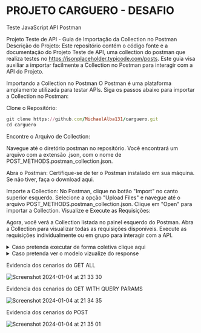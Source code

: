 # PROJETO CARGUERO - DESAFIO
Teste JavaScript API Postman


Projeto Teste de API - Guia de Importação da Collection no Postman
Descrição do Projeto: 
Este repositório contém o código fonte e a documentação do Projeto Teste de API, uma collection do postman que realiza testes no https://jsonplaceholder.typicode.com/posts. Este guia visa auxiliar a importar facilmente a Collection no Postman para interagir com a API do Projeto.

Importando a Collection no Postman
O Postman é uma plataforma amplamente utilizada para testar APIs. Siga os passos abaixo para importar a Collection no Postman:

Clone o Repositório:
```ruby
git clone https://github.com/MichaelAlba131/carguero.git
cd carguero
```

Encontre o Arquivo de Collection: 

Navegue até o diretório postman no repositório.
Você encontrará um arquivo com a extensão .json, com o nome de POST_METHODS.postman_collection.json.

Abra o Postman:
Certifique-se de ter o Postman instalado em sua máquina. Se não tiver, faça o download aqui.

Importe a Collection:
No Postman, clique no botão "Import" no canto superior esquerdo.
Selecione a opção "Upload Files" e navegue até o arquivo POST_METHODS.postman_collection.json.
Clique em "Open" para importar a Collection.
Visualize e Execute as Requisições:

Agora, você verá a Collection listada no painel esquerdo do Postman.
Abra a Collection para visualizar todas as requisições disponíveis.
Execute as requisições individualmente ou em grupo para interagir com a API.



<details>

<summary>Caso pretenda executar de forma coletiva clique aqui</summary>

### Run collection

Para executar todos os metodos GET e POST da Collection

![Screenshot 2024-01-04 at 21 23 51](https://github.com/MichaelAlba131/carguero/assets/51416721/ceabbb0b-6ade-43a3-879e-0e7ea5c7827d)

![Screenshot 2024-01-04 at 21 24 13](https://github.com/MichaelAlba131/carguero/assets/51416721/5453bc0f-90cd-489c-8945-c5ee150aebb4)

![Screenshot 2024-01-04 at 21 24 32](https://github.com/MichaelAlba131/carguero/assets/51416721/321c11da-f836-41c2-9b14-8ebbed1cc274)

</details>

<details>

  <summary>Caso pretenda ver o modelo vizualize do response</summary>
  
Para visualizar facilmente implementei uma forma de visualizacao no response.

![Screenshot 2024-01-04 at 21 31 51](https://github.com/MichaelAlba131/carguero/assets/51416721/1505e182-0686-4698-8940-bc80814e506b)

![Screenshot 2024-01-04 at 21 26 44](https://github.com/MichaelAlba131/carguero/assets/51416721/f6906d0b-259d-4e92-8bdc-f533c085b6c4)
</details>

Evidencia dos cenarios do GET ALL

![Screenshot 2024-01-04 at 21 33 30](https://github.com/MichaelAlba131/carguero/assets/51416721/96f39b53-c2f8-47ee-b856-8c988f845590)


Evidencia dos cenarios do GET WITH QUERY PARAMS

![Screenshot 2024-01-04 at 21 34 35](https://github.com/MichaelAlba131/carguero/assets/51416721/dd4baa08-ece8-456c-9284-757f89d836e5)


Evidencia dos cenarios do POST

![Screenshot 2024-01-04 at 21 35 01](https://github.com/MichaelAlba131/carguero/assets/51416721/692d9cee-6bd8-4292-81eb-dd1cee5f3711)



